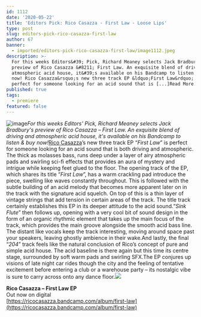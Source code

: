 ```yaml
---
id: 1112
date: '2020-05-22'
title: 'Editors Pick: Rico Casazza - First Law - Loose Lips'
type: post
slug: editors-pick-rico-casazza-first-law
author: 67
banner:
  - imported/editors-pick-rico-casazza-first-law/image1112.jpeg
description: >-
  For this weeks Editors&#39; Pick, Richard Meaney selects Jack Bradbury&#39;s
  preview of Rico Casazza &#8211; First Law. An exquisite blend of driving and
  atmospheric acid house, it&#39;s available on his Bandcamp to listen &amp; buy
  now! Rico Casazza&rsquo;s new three track EP &ldquo;First Law&rdquo; is
  perfect for someone looking for an acid sound that is [...]Read More...
published: true
tags:
  - premiere
featured: false
---
```

![image](../imported/editors-pick-rico-casazza-first-law/image1112.jpeg)_For this weeks Editors' Pick, Richard Meaney selects Jack Bradbury's preview of Rico Casazza – First Law. An exquisite blend of driving and atmospheric acid house, it's available on his Bandcamp to listen & buy now!_[Rico Casazza](https://www.residentadvisor.net/dj/ricocasazza)’s new three track EP “_First Law_” is perfect for someone looking for an acid sound that is both driving and atmospheric. The thick as molasses bass, runs deep under a layer of airy atmospheric pads and swirling sci-fi effects that provides an aura of mystery and intrigue while keeping feet glued to the floor. The opening track of the EP, which shares its title “_First Law_”, has a warm crackling pad introduce the piece, swelling like waves constantly throughout. This is followed with the subtle building of an acid melody that becomes more apparent later on in the track with the signature acid squelch. On top of this is a thin layer of vintage strings that add tension in certain areas of the track. The title track certainly establishes this EP in its deeper attitude to the acid sound.“_Sink Flute_” then follows up, opening with a very cool bit of sound design in the form of an organic rhythmic element that takes up the main focus of the track, which provides the main groove alongside the smooth acid bass line. The distant like vocals keep the track interesting, moving around space past your speakers, leaving ghostly ambience in their wake.And lastly, the final “_204_” track feels like the natural conclusion of Rico’s concept of pure and simple acid house. The acid baseline is there again but this time its centre stage, surrounded by soft warm pads and swirling SFX.The EP conjures up visions of late night car rides though the city and the feeling of tentative excitement before entering a club or a warehouse party – its nostalgic vibe is sure to carry across onto any dance floor.![](/wp-content/uploads/live/img/wysiwyg/5eb5b44b07bf4.jpg)

**Rico Casazza – First Law EP**  
Out now on digital  
[](https://ricocasazza.bandcamp.com/album/first-law)[https://ricocasazza.bandcamp.com/album/first-law](https://ricocasazza.bandcamp.com/album/first-law)